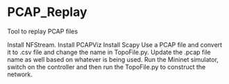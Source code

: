 # PCAP_Replay
Tool to replay PCAP files

Install NFStream.
Install PCAPViz
Install Scapy
Use a PCAP file and convert it to .csv file and change the name in TopoFile.py.
Update the .pcap file name as well based on whatever is being used.
Run the Mininet simulator, switch on the controller and then run the TopoFile.py to construct the network.
